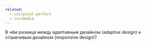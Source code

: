 ```yaml
---
related:
  - css/pixel-perfect
  - css/media
---
```


В чём разница между адаптивным дизайном (adaptive design) и отзывчивым дизайном (responsive design)?
